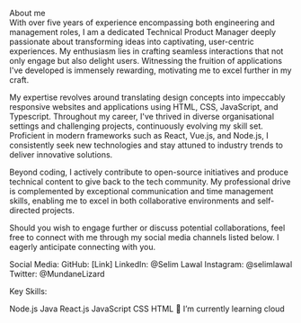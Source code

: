 About me <br>
With over five years of experience encompassing both engineering and management roles, I am a dedicated Technical Product Manager deeply passionate about transforming ideas into captivating, user-centric experiences. My enthusiasm lies in crafting seamless interactions that not only engage but also delight users. Witnessing the fruition of applications I've developed is immensely rewarding, motivating me to excel further in my craft.

My expertise revolves around translating design concepts into impeccably responsive websites and applications using HTML, CSS, JavaScript, and Typescript. Throughout my career, I've thrived in diverse organisational settings and challenging projects, continuously evolving my skill set. Proficient in modern frameworks such as React, Vue.js, and Node.js, I consistently seek new technologies and stay attuned to industry trends to deliver innovative solutions.

Beyond coding, I actively contribute to open-source initiatives and produce technical content to give back to the tech community. My professional drive is complemented by exceptional communication and time management skills, enabling me to excel in both collaborative environments and self-directed projects.

Should you wish to engage further or discuss potential collaborations, feel free to connect with me through my social media channels listed below. I eagerly anticipate connecting with you.

Social Media:
GitHub: [Link]
LinkedIn: @Selim Lawal
Instagram: @selimlawal
Twitter: @MundaneLizard

Key Skills:

Node.js
Java
React.js
JavaScript
CSS
HTML
🌱 I’m currently learning cloud
